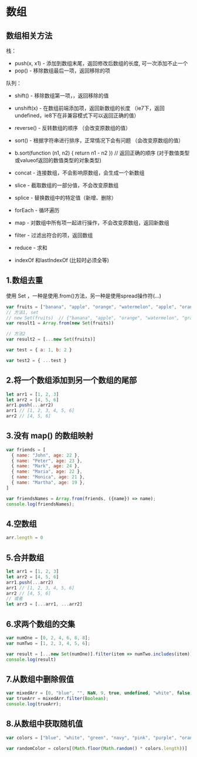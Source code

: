 # 数组

## 数组相关方法

栈：

* push(x, x1) - 添加到数组末尾，返回修改后数组的长度, 可一次添加不止一个
* pop() - 移除数组最后一项，返回移除的项

队列：

* shift() - 移除数组第一项，，返回移除的值
* unshift(x) - 在数组前端添加项，返回新数组的长度 （ie7下，返回undefined，ie8下在非兼容模式下可以返回正确的值）

* reverse() - 反转数组的顺序  （会改变原数组的值）
* sort() - 根据字符串进行排序，正常情况下会有问题  （会改变原数组的值）
* b.sort(function (n1, n2) { return n1 - n2 })  // 返回正确的顺序 (对于数值类型或valueof返回的数值类型的对象类型)

* concat - 连接数组，不会影响原数组，会生成一个新数组
* slice - 截取数组的一部分值，不会改变原数组

* splice - 替换数组中的特定值（新增、删除）

* forEach - 循环遍历
* map - 对数组中所有项一起进行操作，不会改变原数组，返回新数组
* filter - 过滤出符合的项，返回数组
* reduce - 求和

* indexOf 和lastIndexOf (比较时必须全等)

## 1.数组去重

使用 Set ，一种是使用.from()方法，另一种是使用spread操作符(…)

```js
var fruits = ["banana", "apple", "orange", "watermelon", "apple", "orange", "grape", "apple"]
// 方法1, set
// new Set(fruits)  // {"banana", "apple", "orange", "watermelon", "grape"}
var result1 = Array.from(new Set(fruits))

// 方法2
var result2 = [...new Set(fruits)]

var test = { a: 1, b: 2 }

var test2 = { ...test }

```

## 2.将一个数组添加到另一个数组的尾部

```js
let arr1 = [1, 2, 3]
let arr2 = [4, 5, 6]
arr1.push(...arr2)
arr1 // [1, 2, 3, 4, 5, 6]
arr2 // [4, 5, 6]
```

## 3.没有 map() 的数组映射

```js
var friends = [
  { name: "John", age: 22 },
  { name: "Peter", age: 23 },
  { name: "Mark", age: 24 },
  { name: "Maria", age: 22 },
  { name: "Monica", age: 21 },
  { name: "Martha", age: 19 },
]

var friendsNames = Array.from(friends, ({name}) => name);
console.log(friendsNames);
```

## 4.空数组

```js
arr.length = 0
```

## 5.合并数组

```js
let arr1 = [1, 2, 3]
let arr2 = [4, 5, 6]
arr1.push(...arr2)
arr1 // [1, 2, 3, 4, 5, 6]
arr2 // [4, 5, 6]
// 或者
let arr3 = [...arr1, ...arr2]
```

## 6.求两个数组的交集

```js
var numOne = [0, 2, 4, 6, 8, 8];
var numTwo = [1, 2, 3, 4, 5, 6];

var result = [...new Set(numOne)].filter(item => numTwo.includes(item))
console.log(result)
```

## 7.从数组中删除假值

```js
var mixedArr = [0, "blue", "", NaN, 9, true, undefined, "white", false];
var trueArr = mixedArr.filter(Boolean);
console.log(trueArr);
```

## 8.从数组中获取随机值

```js
var colors = ["blue", "white", "green", "navy", "pink", "purple", "orange", "yellow", "black", "brown"];

var randomColor = colors[(Math.floor(Math.random() * colors.length))]
```